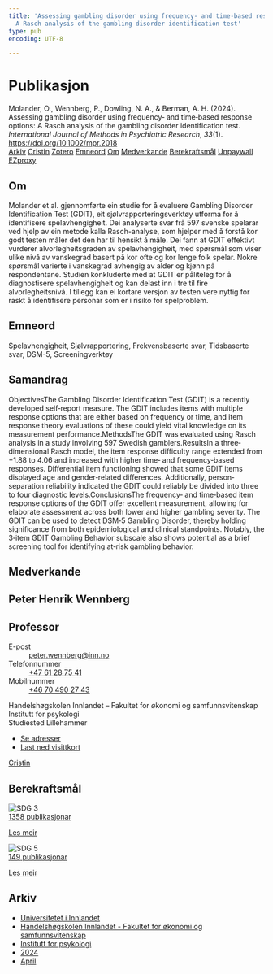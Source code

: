```yaml
---
title: 'Assessing gambling disorder using frequency‐ and time‐based response options:
  A Rasch analysis of the gambling disorder identification test'
type: pub
encoding: UTF-8

---
```

<h1>Publikasjon</h1>
<article id="csl-bib-container-D4K4LLEY" class="csl-bib-container">
  <div class="csl-bib-body"> <div class="csl-entry">Molander, O., Wennberg, P., Dowling, N. A., &#38; Berman, A. H. (2024). Assessing gambling disorder using frequency‐ and time‐based response options: A Rasch analysis of the gambling disorder identification test. <i>International Journal of Methods in Psychiatric Research</i>, <i>33</i>(1). <a href="https://doi.org/10.1002/mpr.2018">https://doi.org/10.1002/mpr.2018</a></div> </div>
  <div class="csl-bib-buttons">
    <a href="#taxonomy-article-D4K4LLEY" alt="archive" class="csl-bib-button">Arkiv</a>
    <a href="https://app.cristin.no/results/show.jsf?id=2259217" alt="Cristin" class="csl-bib-button">Cristin</a>
    <a href="http://zotero.org/groups/5881554/items/D4K4LLEY" alt="Zotero" class="csl-bib-button">Zotero</a>
    <a href="#keywords-article-D4K4LLEY" alt="keywords" class="csl-bib-button">Emneord</a>
    <a href="#about-article-D4K4LLEY" alt="about_pub" class="csl-bib-button">Om</a>
    <a href="#contributors-article-D4K4LLEY" alt="contributors" class="csl-bib-button">Medverkande</a>
    <a href="#sdg-article-D4K4LLEY" alt="sdg" class="csl-bib-button">Berekraftsmål</a>
    <a href="https://onlinelibrary.wiley.com/doi/pdfdirect/10.1002/mpr.2018" alt="Unpaywall" class="csl-bib-button">Unpaywall</a>
    <a href="https://onlinelibrary.wiley.com/doi/pdfdirect/10.1002/mpr.2018" alt="EZproxy" class="csl-bib-button">EZproxy</a>
  </div>
  <div id="csl-bib-meta-container-D4K4LLEY"></div>
</article>
<div id="csl-bib-meta-D4K4LLEY" class="csl-bib-meta">
  <article id="about-article-D4K4LLEY" class="about_pub-article">
    <h1>Om</h1>
    Molander et al. gjennomførte ein studie for å evaluere Gambling Disorder Identification Test (GDIT), eit sjølvrapporteringsverktøy utforma for å identifisere spelavhengigheit. Dei analyserte svar frå 597 svenske spelarar ved hjelp av ein metode kalla Rasch-analyse, som hjelper med å forstå kor godt testen måler det den har til hensikt å måle. Dei fann at GDIT effektivt vurderer alvorlegheitsgraden av spelavhengigheit, med spørsmål som viser ulike nivå av vanskegrad basert på kor ofte og kor lenge folk spelar. Nokre spørsmål varierte i vanskegrad avhengig av alder og kjønn på respondentane. Studien konkluderte med at GDIT er påliteleg for å diagnostisere spelavhengigheit og kan delast inn i tre til fire alvorlegheitsnivå. I tillegg kan ei kortare versjon av testen vere nyttig for raskt å identifisere personar som er i risiko for spelproblem.
  </article>
  <article id="keywords-article-D4K4LLEY" class="keywords-article">
    <h1>Emneord</h1>
    Spelavhengigheit, Sjølvrapportering, Frekvensbaserte svar, Tidsbaserte svar, DSM-5, Screeningverktøy
  </article>
  <article id="abstract-article-D4K4LLEY" class="abstract-article">
    <h1>Samandrag</h1>
    ObjectivesThe Gambling Disorder Identification Test (GDIT) is a recently developed self‐report measure. The GDIT includes items with multiple response options that are either based on frequency or time, and item response theory evaluations of these could yield vital knowledge on its measurement performance.MethodsThe GDIT was evaluated using Rasch analysis in a study involving 597 Swedish gamblers.ResultsIn a three‐dimensional Rasch model, the item response difficulty range extended from −1.88 to 4.06 and increased with higher time‐ and frequency‐based responses. Differential item functioning showed that some GDIT items displayed age and gender‐related differences. Additionally, person‐separation reliability indicated the GDIT could reliably be divided into three to four diagnostic levels.ConclusionsThe frequency‐ and time‐based item response options of the GDIT offer excellent measurement, allowing for elaborate assessment across both lower and higher gambling severity. The GDIT can be used to detect DSM‐5 Gambling Disorder, thereby holding significance from both epidemiological and clinical standpoints. Notably, the 3‐item GDIT Gambling Behavior subscale also shows potential as a brief screening tool for identifying at‐risk gambling behavior.
  </article>
  <article id="contributors-article-D4K4LLEY" class="contributors-article">
    <h1>Medverkande</h1>
    <div class="personas"> <div class="vrtx-hinn-person-card"> <div class="photo"> <i class="lar la-user-circle missing-person"></i> </div> <div class="info"> <hgroup><h1>Peter Henrik Wennberg</h1> <h2>Professor</h2> </hgroup><dl> <dt>E-post</dt> <dd> <a href="mailto:peter.wennberg@inn.no">peter.wennberg@inn.no</a> </dd> <dt>Telefonnummer</dt> <dd><a href="tel:+4761287541"> +47 61 28 75 41 </a></dd> <dt>Mobilnummer</dt> <dd><a href="tel:+46704902743"> +46 70 490 27 43 </a></dd> </dl> <p> Handelshøgskolen Innlandet – Fakultet for økonomi og samfunnsvitenskap<br> Institutt for psykologi<br> Studiested Lillehammer </p> <ul class="vrtx-hinn-links"> <li><a href="https://www.inn.no/finn-en-ansatt/peter-wennberg.html#vrtx-hinn-addresses">Se adresser</a></li> <li><a href="https://www.inn.no/finn-en-ansatt/peter-wennberg.html?vrtx=vcf">Last ned visittkort</a></li> </ul> </div> </div> <a href="https://app.cristin.no/persons/show.jsf?id=1497957" alt="Cristin URL" class="personas-cristin">Cristin</a> </div>
  </article>
  <article id="sdg-article-D4K4LLEY" class="sdg-article">
    <h1>Berekraftsmål</h1>
    <div class="sdg-container"><div id="sdg3" class="sdg">
        <img src="{{< params subfolder >}}images/sdg/sdg03_nn.png" class="image" alt="SDG 3">
        <div class="sdg-overlay">
          <a href="{{< params subfolder >}}nn/archive/?sdg=3#archive" class="sdg-publication-count"><span>1358</span> publikasjonar</a>
          <p><a href="https://fn.no/om-fn/fns-baerekraftsmaal/god-helse-og-livskvalitet?lang=nno-NO" class="sdg-read-more">Les meir</a></p>
        </div>
      </div> <div id="sdg5" class="sdg">
        <img src="{{< params subfolder >}}images/sdg/sdg05_nn.png" class="image" alt="SDG 5">
        <div class="sdg-overlay">
          <a href="{{< params subfolder >}}nn/archive/?sdg=5#archive" class="sdg-publication-count"><span>149</span> publikasjonar</a>
          <p><a href="https://fn.no/om-fn/fns-baerekraftsmaal/likestilling-mellom-kjoennene?lang=nno-NO" class="sdg-read-more">Les meir</a></p>
        </div>
      </div></div>
  </article>
  <article id="taxonomy-article-D4K4LLEY" class="taxonomy-article">
    <h1>Arkiv</h1>
    <ul>
      <li><a href="{{< params subfolder >}}nn/archive/?key=3DCRN523">Universitetet i Innlandet</a></li>
      <li><a href="{{< params subfolder >}}nn/archive/?key=DU8Q9LN9">Handelshøgskolen Innlandet - Fakultet for økonomi og samfunnsvitenskap</a></li>
      <li><a href="{{< params subfolder >}}nn/archive/?key=KTD9NXA8">Institutt for psykologi</a></li>
      <li><a href="{{< params subfolder >}}nn/archive/?key=LS3MUAPD">2024</a></li>
      <li><a href="{{< params subfolder >}}nn/archive/?key=WWLFELQK">April</a></li>
    </ul>
  </article>
</div>
